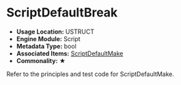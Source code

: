 # ScriptDefaultBreak

- **Usage Location:** USTRUCT
- **Engine Module:** Script
- **Metadata Type:** bool
- **Associated Items:** [ScriptDefaultMake](ScriptDefaultMake.md)
- **Commonality:** ★

Refer to the principles and test code for ScriptDefaultMake.